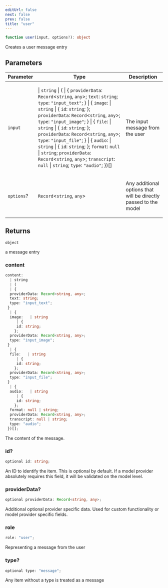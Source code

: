```yaml
---
editUrl: false
next: false
prev: false
title: "user"
---
```


```ts
function user(input, options?): object
```

Creates a user message entry

## Parameters

<table>
<thead>
<tr>
<th>Parameter</th>
<th>Type</th>
<th>Description</th>
</tr>
</thead>
<tbody>
<tr>
<td>

`input`

</td>
<td>

 \| `string` \| ( \| \{ `providerData`: `Record`\<`string`, `any`\>; `text`: `string`; `type`: `"input_text"`; \} \| \{ `image`: \| `string` \| \{ `id`: `string`; \}; `providerData`: `Record`\<`string`, `any`\>; `type`: `"input_image"`; \} \| \{ `file`: \| `string` \| \{ `id`: `string`; \}; `providerData`: `Record`\<`string`, `any`\>; `type`: `"input_file"`; \} \| \{ `audio`: \| `string` \| \{ `id`: `string`; \}; `format`: `null` \| `string`; `providerData`: `Record`\<`string`, `any`\>; `transcript`: `null` \| `string`; `type`: `"audio"`; \})[]

</td>
<td>

The input message from the user

</td>
</tr>
<tr>
<td>

`options`?

</td>
<td>

`Record`\<`string`, `any`\>

</td>
<td>

Any additional options that will be directly passed to the model

</td>
</tr>
</tbody>
</table>

## Returns

`object`

a message entry

### content

```ts
content: 
  | string
  | (
  | {
  providerData: Record<string, any>;
  text: string;
  type: "input_text";
 }
  | {
  image:   | string
     | {
     id: string;
    };
  providerData: Record<string, any>;
  type: "input_image";
 }
  | {
  file:   | string
     | {
     id: string;
    };
  providerData: Record<string, any>;
  type: "input_file";
 }
  | {
  audio:   | string
     | {
     id: string;
    };
  format: null | string;
  providerData: Record<string, any>;
  transcript: null | string;
  type: "audio";
 })[];
```

The content of the message.

### id?

```ts
optional id: string;
```

An ID to identify the item. This is optional by default. If a model provider absolutely
requires this field, it will be validated on the model level.

### providerData?

```ts
optional providerData: Record<string, any>;
```

Additional optional provider specific data. Used for custom functionality or model provider
specific fields.

### role

```ts
role: "user";
```

Representing a message from the user

### type?

```ts
optional type: "message";
```

Any item without a type is treated as a message
